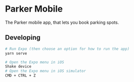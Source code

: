 # Parker Mobile

The Parker mobile app, that lets you book parking spots.

## Developing

```bash
# Run Expo (then choose an option for how to run the app)
yarn serve

# Open the Expo menu in iOS
Shake device
# Open the Expo menu in iOS simulator
CMD + CTRL + Z
```
